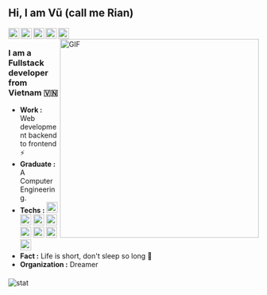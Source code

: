 ## Hi, I am Vũ (call me Rian)

<a href="https://twitter.com/vyquocvu">
  <img align="left" alt="Vu's Twitter" width="22px" src="https://cdn.jsdelivr.net/npm/simple-icons@v3/icons/twitter.svg" />
</a>
<a href="https://www.linkedin.com/in/vyquocvu">
  <img align="left" alt="Vu's Linkdein" width="22px" src="https://cdn.jsdelivr.net/npm/simple-icons@v3/icons/linkedin.svg" />
</a>
<a href="https://github.com/vyquocvu">
  <img align="left" alt="Vu's Github" width="22px" src="https://cdn.jsdelivr.net/npm/simple-icons@v3/icons/github.svg" />
</a>
<a href="https://t.me/vyquocvu">
  <img align="left" alt="Vu's Telegram" width="22px" src="https://cdn.jsdelivr.net/npm/simple-icons@v3/icons/telegram.svg" />
</a>
<a href="mailto:vyquocvu@gmail.com">
  <img align="left" alt="Vu's mail" width="22px" src="https://cdn.jsdelivr.net/npm/simple-icons@v3/icons/gmail.svg" />
</a>
<br />
<img align="right" alt="GIF" width="400px" src="https://storage.googleapis.com/gweb-uniblog-publish-prod/original_images/Dino_non-birthday_version.gif" />

### I am a Fullstack developer from Vietnam 🇻🇳
-  **Work :** Web development backend to frontend :zap:
-  **Graduate :** A Computer Engineering. 
-  **Techs :** <img alt="html" width="22px" src="https://cdn.jsdelivr.net/npm/simple-icons@v3/icons/ruby.svg" />   <img alt="html" width="22px" src="https://cdn.jsdelivr.net/npm/simple-icons@v3/icons/jquery.svg" />   <img alt="html" width="22px" src="https://cdn.jsdelivr.net/npm/simple-icons@v3/icons/html5.svg" />   <img alt="html" width="22px" src="https://cdn.jsdelivr.net/npm/simple-icons@v3/icons/css3.svg" />   <img alt="html" width="22px" src="https://cdn.jsdelivr.net/npm/simple-icons@v3/icons/linux.svg" />  <img alt="html" width="22px" src="https://cdn.jsdelivr.net/npm/simple-icons@v3/icons/vue-dot-js.svg" />   <img alt="html" width="22px" src="https://cdn.jsdelivr.net/npm/simple-icons@v3/icons/react.svg" />    <img alt="html" width="22px" src="https://cdn.jsdelivr.net/npm/simple-icons@v3/icons/node-dot-js.svg" /> 
-  **Fact :** Life is short, don't sleep so long :sunrise: 
-  **Organization :** Dreamer

####

<img alt="stat" src="https://github-readme-stats.vercel.app/api?username=vyquocvu&hide=%5B%22contribs%22,%22issues%22%5D&hide_title=true&show_icons=true&hide_border=true" />
